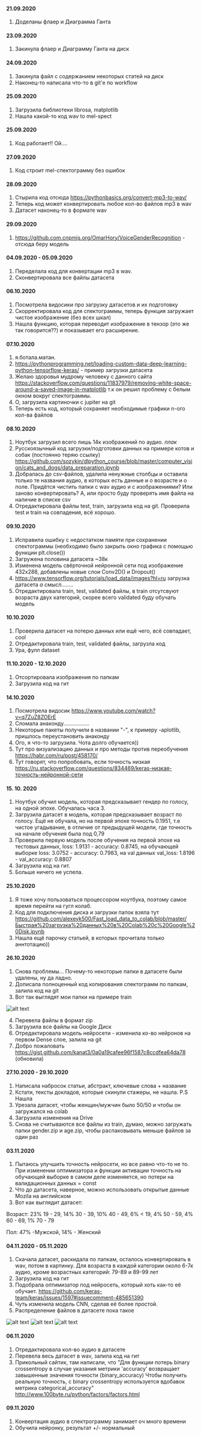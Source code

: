 #### 21.09.2020
1. Доделаны флаер и Диаграмма Ганта

#### 23.09.2020
1. Закинула флаер и Диаграмму Ганта на диск

#### 24.09.2020
1. Закинула файл с содержанием некоторых статей на диск
2. Наконец-то написала что-то в git'е по workflow

#### 25.09.2020
1. Загрузила библиотеки librosa, matplotlib
2. Нашла какой-то код wav to mel-spect

#### 25.09.2020
1. Код работает!! Ой....

#### 27.09.2020
1. Код строит mel-спектограмму без ошибок

#### 28.09.2020
1. Стырила код отсюда https://pythonbasics.org/convert-mp3-to-wav/
2. Теперь код может конвертировать любое кол-во файлов mp3 в wav
3. Датасет наконец-то в формате wav

#### 29.09.2020
1. https://github.com.cnpmjs.org/OmarHory/VoiceGenderRecognition - отсюда беру модель
#### 04.09.2020 - 05.09.2020
1. Переделала код для конвертации mp3 в wav.
2. Сконвертировала все файлы датасета

#### 06.10.2020
1. Посмотрела видосики про загрузку датасетов и их подготовку
2. Скорректировала код для спектограммы, теперь функция загружает чистое изображение (без всех шкал)
3. Нашла функцию, которая переводит изображение в тензор (это же так говорится??) и показывает его расширение.
#### 07.10.2020
1. я.ботала.матан.
2. https://pythonprogramming.net/loading-custom-data-deep-learning-python-tensorflow-keras/ - пример загрузки датасета 
3. Желаю здоровья мудрому человеку с данного сайта https://stackoverflow.com/questions/11837979/removing-white-space-around-a-saved-image-in-matplotlib
т.к он решил проблему с белым окном вокруг спектограммы.
4. О, загрузила картиночки с jupiter на git
5. Теперь есть код, который сохраняет необходимые графики n-ого кол-ва файлов 
#### 08.10.2020
1. Ноутбук загрузил всего лишь 14к изображений по аудио. *плак*
2. Русскоязычный код загрузки/подготовки данных на примере котов и собак (постоянно теряю ссылку) https://github.com/sozykin/dlpython_course/blob/master/computer_vision/cats_and_dogs/data_preparation.ipynb
3. Добралась до csv-файлов, удалила ненужные столбцы и оставила только те названия аудио, в которых есть данные и о возрасте и о поле.
Придётся чистить папки с wav аудио и с изображениями? Или заново конвертировать? А, или просто буду проверять имя файла на наличие в списке csv 
4. Отредактировала файлы test, train, загрузила код на git. Проверила test и train на совпадения, всё хорошо.
#### 09.10.2020
1. Исправила ошибку с недостатком памяти при сохранении спектограммы (необходимо было закрыть окно графика с помощью функции plt.close())
2. Загружена половина датасета ~38к
3. Изменена модель свёрточной нейронной сети под изображение 432x288, добавлены новые слои Conv2D() и Dropout()
4. https://www.tensorflow.org/tutorials/load_data/images?hl=ru загрузка датасета *а смысл........*
5. Отредактировала train, test, validated файлы, в train отсутсвуют возраста двух категорий, скорее всего validated буду обучать модель
#### 10.10.2020
1. Проверила датасет на потерю данных или ещё чего, всё совпадает, cool
2. Отредактировала train, test, validated файлы, загрузла код
3. Ура, фулл dataset
#### 11.10.2020 - 12.10.2020
1. Отсортировала изображения по папкам
2. Загрузила код на гит
#### 14.10.2020 
1. Посмотрела видосик https://www.youtube.com/watch?v=q7ZuZ8ZOErE
2. Сломала анаконду.................
3. Некоторые пакеты получили в названии "-", к примеру -aplotlib, пришлось переустановить анаконду
4. Ого, я что-то загрузила. Чота долго обучается))
5. Тут про визуализацию данных и про методы против переобучения https://habr.com/ru/post/458170/
6. Тут говорят, что попробовать, если точность низкая https://ru.stackoverflow.com/questions/834469/keras-низкая-точность-нейронной-сети
#### 15. 10. 2020
1. Ноутбук обучил модель, которая предсказывает гендер по голосу, на одной эпохе. Обучалась часа 3. 
2. Загрузила датасет в модель, которая предсказывает возраст по голосу. Ещё не обучала, но на первой эпохе точность 0.1951, т.е чистое угадывание, 
в отличие от предыдущей модели, где точность на начале обучения была под 0,79
3. Проверила первую модель после обучения на первой эпохе на тестовых данных, loss: 1.9131 - accuracy: 0.8745,
на обучающей выборке loss: 3.0752 - accuracy: 0.7983, на val данных val_loss: 1.8196 - val_accuracy: 0.8807
4. Загрузила код на гит.
5. Больше ничего не успела.
#### 25.10.2020
1. Я тоже хочу пользоваться процессором ноутбука, поэтому самое время перейти на гугл колаб. 
2. Код для подключения диска и загрузки папок взяла тут https://github.com/alexeyk500/Fast_load_data_to_colab/blob/master/Быстрая%20загрузка%20данных%20в%20Colab%20c%20Google%20Disk.ipynb
3. Нашла ещё парочку статьей, в которых прочитала только аннтотацию))
#### 26.10.2020
1. Снова проблемы... Почему-то некоторые папки в датасете были удалены, ну да ладно.
2. Дописала полноценный код копирования спектограмм по папкам, залила код на git
3. Вот так выглядят мои папки на примере train


![alt text](train.png)

4. Перевела файлы в формат zip
5. Загрузила все файлы на Google Диск
6. Отредактировала модель нейросети - изменила ко-во нейронов на первом Dense слое, залила на git
7. Добро пожаловать https://gist.github.com/kanat3/0a0a19cafee96f1587c8ccdfea64da78 (обновила)
#### 27.10.2020 - 29.10.2020
1. Написала набросок статьи, абстракт, ключевые слова + название
2. Кстати, тексты докладов, которые скинули стажеры, не нашла. P.S Нашла
3. Урезала датасет, чтобы женщин/мужчин было 50/50 и чтобы он загружался на colab
4. Загрузила изменения на Drive
5. Снова не считываются все файлы из train, думаю, можно загружать папки gender.zip и age.zip, чтобы распаковывать меньше файлов за один раз
#### 03.11.2020
1. Пытаюсь улучшить точность нейросети, но все равно что-то не то. При изменении оптимизатора и функции активации точность на обучающей выборке в самом деле изменяется, но
потери на валидационных данных = const
2. Что до датасета, наверное, можно использовать открытые данные Mozila на английском 
3. Вот как выглядит датасет:

Возраст:
23% 19 - 29,
14% 30 - 39,
10% 40 - 49,
6% < 19,
4% 50 - 59,
4% 60 - 69,
1% 70 - 79

Пол:
47% -Мужской,
14% - Женский
#### 04.11.2020 - 05.11.2020
1. Скачала датасет, раскидала по папкам, осталось конвертировать в wav, потом в картинку. Для возраста в каждой категории около 6-7к аудио, кроме возрастных категорий:
79-89 и 89-99 лет
2. Загрузила код на гит
3. Подобрала оптимизатор под нейросеть, который хоть как-то её обучает. https://github.com/keras-team/keras/issues/1597#issuecomment-485651390
4. Чуть изменила модель CNN, сделав её более простой.
5. Распределение файлов в датасете пока такое 

![alt text](chart.jpg)
![alt text](male_age.png)
![alt text](female_age.png)


#### 06.11.2020
1. Отредактировала кол-во аудио в датасете
2. Перевела весь датасет в wav, залила код на гит
3. Прикольный сайтик, там написали, что "Для функции потерь binary crossentropy в случае указания метрики 'accuracy' возвращает завышенные значения точности (binary_accuracy) Чтобы получить реальную точность, с binary crossentropy используется вдобавок метрика categorical_accuracy"
http://www.100byte.ru/python/factors/factors.html

#### 09.11.2020
1. Конвертация аудио в спектрограмму занимает оч много времени
2. Обучила нейронку, результат +/- нормальный
